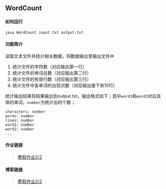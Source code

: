 ## WordCount

#### 如何运行

```
java WordCount input.txt output.txt
```

#### 功能简介

读取文本文件并统计相关数据，将数据输出至输出文件中

1. 统计文件的字符数（对应输出第一行）
2. 统计文件的单词总数（对应输出第二行）
3. 统计文件的有效行数（对应输出第三行）
4. 统计文件中各单词的出现次数（对应输出接下来10行）

统计输出结果将结果输出到output.txt，输出格式如下；其中`word1`和`word2`对应具体的单词，`number`为统计出的个数；

```
characters: number
words: number
lines: number
word1: number
word2: number
...
```

#### 作业链接

> [寒假作业2/2](https://edu.cnblogs.com/campus/fzu/2021SpringSoftwareEngineeringPractice/homework/11740)

#### 博客链接

>[寒假作业2/2](https://www.cnblogs.com/arturia-py/p/14479947.html)
